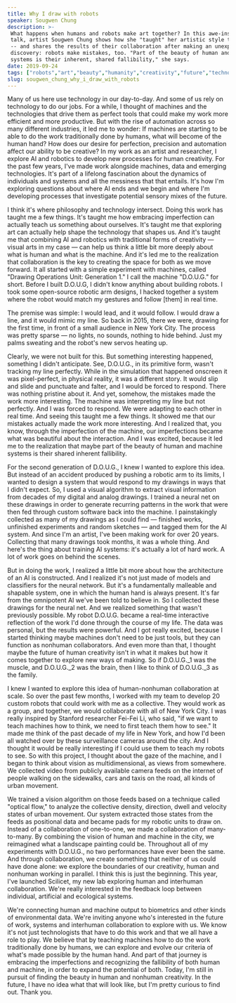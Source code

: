 ```yaml
---
title: Why I draw with robots
speaker: Sougwen Chung
description: >-
 What happens when humans and robots make art together? In this awe-inspiring
 talk, artist Sougwen Chung shows how she "taught" her artistic style to a machine
 -- and shares the results of their collaboration after making an unexpected
 discovery: robots make mistakes, too. "Part of the beauty of human and machine
 systems is their inherent, shared fallibility," she says.
date: 2019-09-24
tags: ["robots","art","beauty","humanity","creativity","future","technology","collaboration","culture"]
slug: sougwen_chung_why_i_draw_with_robots
---
```


Many of us here use technology in our day-to-day. And some of us rely on technology to do
our jobs. For a while, I thought of machines and the technologies that drive them as
perfect tools that could make my work more efficient and more productive. But with the rise
of automation across so many different industries, it led me to wonder: If machines are
starting to be able to do the work traditionally done by humans, what will become of the
human hand? How does our desire for perfection, precision and automation affect our
ability to be creative? In my work as an artist and researcher, I explore AI and robotics
to develop new processes for human creativity. For the past few years, I've made work
alongside machines, data and emerging technologies. It's part of a lifelong fascination
about the dynamics of individuals and systems and all the messiness that that entails.
It's how I'm exploring questions about where AI ends and we begin and where I'm developing
processes that investigate potential sensory mixes of the future.

I think it's where philosophy and technology intersect. Doing this work has taught me a few
things. It's taught me how embracing imperfection can actually teach us something about
ourselves. It's taught me that exploring art can actually help shape the technology that
shapes us. And it's taught me that combining AI and robotics with traditional forms of
creativity — visual arts in my case — can help us think a little bit more deeply about
what is human and what is the machine. And it's led me to the realization that
collaboration is the key to creating the space for both as we move forward. It all started
with a simple experiment with machines, called "Drawing Operations Unit: Generation 1." I
call the machine "D.O.U.G." for short. Before I built D.O.U.G, I didn't know anything
about building robots. I took some open-source robotic arm designs, I hacked together a
system where the robot would match my gestures and follow [them] in real
time.

The premise was simple: I would lead, and it would follow. I would draw a line, and it
would mimic my line. So back in 2015, there we were, drawing for the first time, in front
of a small audience in New York City. The process was pretty sparse — no lights, no
sounds, nothing to hide behind. Just my palms sweating and the robot's new servos heating
up. 

Clearly, we were not built for this. But something interesting happened, something I
didn't anticipate. See, D.O.U.G., in its primitive form, wasn't tracking my line perfectly.
While in the simulation that happened onscreen it was pixel-perfect, in physical reality,
it was a different story. It would slip and slide and punctuate and falter, and I would be
forced to respond. There was nothing pristine about it. And yet, somehow, the mistakes
made the work more interesting. The machine was interpreting my line but not perfectly.
And I was forced to respond. We were adapting to each other in real time. And seeing this
taught me a few things. It showed me that our mistakes actually made the work more
interesting. And I realized that, you know, through the imperfection of the machine, our
imperfections became what was beautiful about the interaction. And I was excited, because
it led me to the realization that maybe part of the beauty of human and machine systems is
their shared inherent fallibility.

For the second generation of D.O.U.G., I knew I wanted to explore this idea. But instead
of an accident produced by pushing a robotic arm to its limits, I wanted to design a
system that would respond to my drawings in ways that I didn't expect. So, I used a visual
algorithm to extract visual information from decades of my digital and analog drawings. I
trained a neural net on these drawings in order to generate recurring patterns in the work
that were then fed through custom software back into the machine. I painstakingly
collected as many of my drawings as I could find — finished works, unfinished experiments
and random sketches — and tagged them for the AI system. And since I'm an artist, I've
been making work for over 20 years. Collecting that many drawings took months, it was a
whole thing. And here's the thing about training AI systems: it's actually a lot of hard
work. A lot of work goes on behind the scenes.

But in doing the work, I realized a little bit more about how the architecture of an AI is
constructed. And I realized it's not just made of models and classifiers for the neural
network. But it's a fundamentally malleable and shapable system, one in which the human
hand is always present. It's far from the omnipotent AI we've been told to believe in. So I
collected these drawings for the neural net. And we realized something that wasn't
previously possible. My robot D.O.U.G. became a real-time interactive reflection of the
work I'd done through the course of my life. The data was personal, but the results were
powerful. And I got really excited, because I started thinking maybe machines don't need
to be just tools, but they can function as nonhuman collaborators. And even more than
that, I thought maybe the future of human creativity isn't in what it makes but how it
comes together to explore new ways of making. So if D.O.U.G._1 was the muscle, and
D.O.U.G._2 was the brain, then I like to think of D.O.U.G._3 as the family.

I knew I wanted to explore this idea of human-nonhuman collaboration at scale. So over the
past few months, I worked with my team to develop 20 custom robots that could work with me
as a collective. They would work as a group, and together, we would collaborate with all
of New York City. I was really inspired by Stanford researcher Fei-Fei Li, who said, "if we
want to teach machines how to think, we need to first teach them how to see." It made me
think of the past decade of my life in New York, and how I'd been all watched over by
these surveillance cameras around the city. And I thought it would be really interesting
if I could use them to teach my robots to see. So with this project, I thought about the
gaze of the machine, and I began to think about vision as multidimensional, as views from
somewhere. We collected video from publicly available camera feeds on the internet of
people walking on the sidewalks, cars and taxis on the road, all kinds of urban
movement.

We trained a vision algorithm on those feeds based on a technique called "optical flow,"
to analyze the collective density, direction, dwell and velocity states of urban movement.
Our system extracted those states from the feeds as positional data and became pads for my
robotic units to draw on. Instead of a collaboration of one-to-one, we made a
collaboration of many-to-many. By combining the vision of human and machine in the city,
we reimagined what a landscape painting could be. Throughout all of my experiments with
D.O.U.G., no two performances have ever been the same. And through collaboration, we
create something that neither of us could have done alone: we explore the boundaries of
our creativity, human and nonhuman working in parallel. I think this is just the beginning.
This year, I've launched Scilicet, my new lab exploring human and interhuman
collaboration. We're really interested in the feedback loop between individual, artificial
and ecological systems.

We're connecting human and machine output to biometrics and other kinds of environmental
data. We're inviting anyone who's interested in the future of work, systems and interhuman
collaboration to explore with us. We know it's not just technologists that have to do this
work and that we all have a role to play. We believe that by teaching machines how to do
the work traditionally done by humans, we can explore and evolve our criteria of what's
made possible by the human hand. And part of that journey is embracing the imperfections
and recognizing the fallibility of both human and machine, in order to expand the
potential of both. Today, I'm still in pursuit of finding the beauty in human and nonhuman
creativity. In the future, I have no idea what that will look like, but I'm pretty curious
to find out. Thank you.

<!--
ad_duration=3.33
comment_count=8
event="TED@BCG Mumbai"
external_start_time=0
has_talk_citation=1
intro_duration=11.82
is_subtitle_required="False"
is_talk_featured="True"
language="en"
language_swap="False"
native_language="en"
number_of_related_talks=6
number_of_speakers=1
number_of_subtitled_videos=17
number_of_tags=9
number_of_talk_download_languages=17
number_of_talk_more_resources=0
number_of_talk_recommendations=1
number_of_talks_take_actions=3
post_ad_duration=0.83
published_timestamp="2019-11-25 15:50:53"
recording_date="2019-09-24"
speaker_description="Artist, researcher"
speaker_is_published=1
speaker_name="Sougwen Chung"
talk_more_resources=[]
talk_name="Why I draw with robots"
talk_recommendations_blurb="More resources curated by Sougwen Chung"
talks_tags=["robots","art","beauty","humanity","creativity","future","technology","collaboration","culture"]
url_photo_speaker="https://pe.tedcdn.com/images/ted/d810cbdfeda4410053c0a8d1660694e4fe0dba81_254x191.jpg"
url_photo_talk="https://s3.amazonaws.com/talkstar-photos/uploads/64b09e3b-a038-4b9c-9b1a-f4b666fad726/SougwenChung_2019S-embed.jpg"
url_webpage="https://www.ted.com/talks/sougwen_chung_why_i_draw_with_robots"
video_type_name="TED Institute Talk"
-->